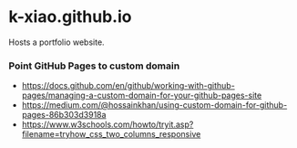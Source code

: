 # k-xiao.github.io
Hosts a portfolio website.

### Point GitHub Pages to custom domain
* https://docs.github.com/en/github/working-with-github-pages/managing-a-custom-domain-for-your-github-pages-site
* https://medium.com/@hossainkhan/using-custom-domain-for-github-pages-86b303d3918a
* https://www.w3schools.com/howto/tryit.asp?filename=tryhow_css_two_columns_responsive
